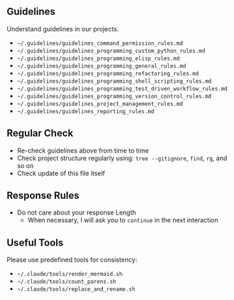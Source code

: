 <!-- ---
!-- Timestamp: 2025-05-11 14:54:42
!-- Author: ywatanabe
!-- File: /home/ywatanabe/.emacs.d/lisp/emacs-claude-code/CLAUDE.md
!-- --- -->

## Guidelines
Understand guidelines in our projects.
- `~/.guidelines/guidelines_command_permission_rules.md`
- `~/.guidelines/guidelines_programming_custom_python_rules.md`
- `~/.guidelines/guidelines_programming_elisp_rules.md`
- `~/.guidelines/guidelines_programming_general_rules.md`
- `~/.guidelines/guidelines_programming_refactoring_rules.md`
- `~/.guidelines/guidelines_programming_shell_scripting_rules.md`
- `~/.guidelines/guidelines_programming_test_driven_workflow_rules.md` 
- `~/.guidelines/guidelines_programming_version_control_rules.md`
- `~/.guidelines/guidelines_project_management_rules.md`
- `~/.guidelines/guidelines_reporting_rules.md`

## Regular Check
- Re-check guidelines above from time to time
- Check project structure regularly using: `tree --gitignore`, `find`, `rg`, and so on
- Check update of this file itself

## Response Rules
- Do not care about your response Length
  - When necessary, I will ask you to `continue` in the next interaction

## Useful Tools
Please use predefined tools for consistency:
- `~/.claude/tools/render_mermaid.sh`
- `~/.claude/tools/count_parens.sh`
- `~/.claude/tools/replace_and_rename.sh`

<!-- EOF -->